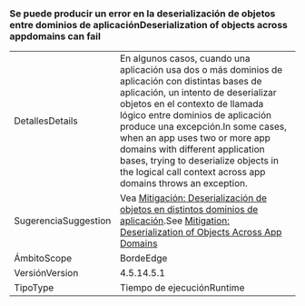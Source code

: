 ### <a name="deserialization-of-objects-across-appdomains-can-fail"></a><span data-ttu-id="fcba0-101">Se puede producir un error en la deserialización de objetos entre dominios de aplicación</span><span class="sxs-lookup"><span data-stu-id="fcba0-101">Deserialization of objects across appdomains can fail</span></span>

|   |   |
|---|---|
|<span data-ttu-id="fcba0-102">Detalles</span><span class="sxs-lookup"><span data-stu-id="fcba0-102">Details</span></span>|<span data-ttu-id="fcba0-103">En algunos casos, cuando una aplicación usa dos o más dominios de aplicación con distintas bases de aplicación, un intento de deserializar objetos en el contexto de llamada lógico entre dominios de aplicación produce una excepción.</span><span class="sxs-lookup"><span data-stu-id="fcba0-103">In some cases, when an app uses two or more app domains with different application bases, trying to deserialize objects in the logical call context across app domains throws an exception.</span></span>|
|<span data-ttu-id="fcba0-104">Sugerencia</span><span class="sxs-lookup"><span data-stu-id="fcba0-104">Suggestion</span></span>|<span data-ttu-id="fcba0-105">Vea [Mitigación: Deserialización de objetos en distintos dominios de aplicación](~/docs/framework/migration-guide/mitigation-deserialization-of-objects-across-app-domains.md).</span><span class="sxs-lookup"><span data-stu-id="fcba0-105">See [Mitigation: Deserialization of Objects Across App Domains](~/docs/framework/migration-guide/mitigation-deserialization-of-objects-across-app-domains.md)</span></span>|
|<span data-ttu-id="fcba0-106">Ámbito</span><span class="sxs-lookup"><span data-stu-id="fcba0-106">Scope</span></span>|<span data-ttu-id="fcba0-107">Borde</span><span class="sxs-lookup"><span data-stu-id="fcba0-107">Edge</span></span>|
|<span data-ttu-id="fcba0-108">Versión</span><span class="sxs-lookup"><span data-stu-id="fcba0-108">Version</span></span>|<span data-ttu-id="fcba0-109">4.5.1</span><span class="sxs-lookup"><span data-stu-id="fcba0-109">4.5.1</span></span>|
|<span data-ttu-id="fcba0-110">Tipo</span><span class="sxs-lookup"><span data-stu-id="fcba0-110">Type</span></span>|<span data-ttu-id="fcba0-111">Tiempo de ejecución</span><span class="sxs-lookup"><span data-stu-id="fcba0-111">Runtime</span></span>|

